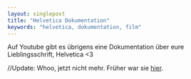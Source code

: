 ```yaml
---
layout: singlepost
title: "Helvetica Dokumentation"
keywords: "helvetica, dokumentation, film"
---
```


Auf Youtube gibt es übrigens eine Dokumentation über eure Lieblingsschrift, Helvetica <3

//Update: Whoo, jetzt nicht mehr. Früher war sie [hier](http://www.youtube.com/watch?v=OpGGNEEhra8).